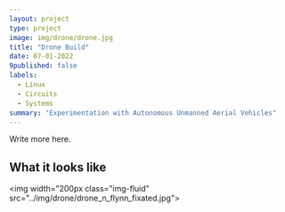 ```yaml
---
layout: project
type: project
image: img/drone/drone.jpg
title: "Drone Build"
date: 07-01-2022
9published: false
labels:
  - Linux
  - Circuits
  - Systems
summary: "Experimentation with Autonomous Unmanned Aerial Vehicles"
---
```



Write more here.

## What it looks like

<img width="200px class="img-fluid" src="../img/drone/drone_n_flynn_fixated.jpg">
